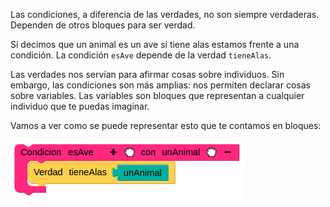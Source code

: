 Las condiciones, a diferencia de las verdades, no son siempre verdaderas. Dependen de otros bloques para ser verdad. 

Si decimos que un animal es un ave si tiene alas estamos frente a una condición. La condición `esAve` depende de la verdad `tieneAlas`. 

Las verdades nos servían para afirmar cosas sobre individuos. Sin embargo, las condiciones son más amplias: nos permiten declarar cosas sobre variables. Las variables son bloques que representan a cualquier individuo que te puedas imaginar.


Vamos a ver como se puede representar esto que te contamos en bloques:

<img src="https://raw.githubusercontent.com/MumukiProject/mumuki-guia-prologBlockly-demo-proyecto-final-genius-dock/master/assets/Screenshot%20from%202018-11-08%2021-48-08_1541724496913.png" alt="Screenshot from 2018-11-08 21-48-08_1541724496913.png" width="auto" height="auto">